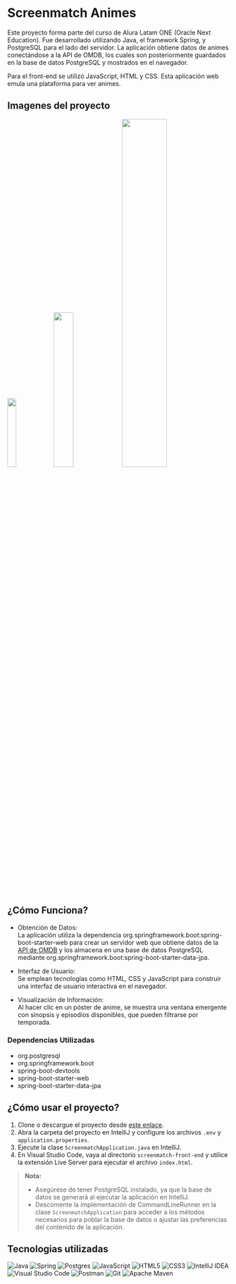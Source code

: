 # Screenmatch Animes
Este proyecto forma parte del curso de Alura Latam ONE (Oracle Next Education). Fue desarrollado utilizando Java, el framework Spring, y PostgreSQL para el lado del servidor. La aplicación obtiene datos de animes conectándose a la API de OMDB, los cuales son posteriormente guardados en la base de datos PostgreSQL y mostrados en el navegador.

Para el front-end se utilizó JavaScript, HTML y CSS. Esta aplicación web emula una plataforma para ver animes.

## Imagenes del proyecto
<img width="20%" src="https://github.com/IsaacCuautle/Screenmatch-animes/assets/65583500/99116ce8-4a5c-4b9e-9bc9-9485626bad58"/>
<img width="30%" src="https://github.com/IsaacCuautle/Screenmatch-animes/assets/65583500/80c64ef4-7396-4d95-b2a5-0bb7bb3859df"/>
<img width="45%" src="https://github.com/IsaacCuautle/Screenmatch-animes/assets/65583500/098bceff-7e80-46bb-857f-e3b09b8647a7"/>

## ¿Cómo Funciona?
- Obtención de Datos: <br>
La aplicación utiliza la dependencia org.springframework.boot:spring-boot-starter-web para crear un servidor web que obtiene datos de la [API de OMDB](https://www.omdbapi.com/) y los almacena en una base de datos PostgreSQL mediante org.springframework.boot:spring-boot-starter-data-jpa.

- Interfaz de Usuario: <br>
Se emplean tecnologías como HTML, CSS y JavaScript para construir una interfaz de usuario interactiva en el navegador.

- Visualización de Información: <br>
Al hacer clic en un póster de anime, se muestra una ventana emergente con sinopsis y episodios disponibles, que pueden filtrarse por temporada.

### Dependencias Utilizadas
- org.postgresql
- org.springframework.boot
- spring-boot-devtools
- spring-boot-starter-web
- spring-boot-starter-data-jpa

## ¿Cómo usar el proyecto?

1. Clone o descargue el proyecto desde [este enlace](https://github.com/IsaacCuautle/Screenmatch-animes/releases/download/v1.0.0/Screenmatch-animes-main.zip).
2. Abra la carpeta del proyecto en IntelliJ y configure los archivos `.env` y `application.properties`.
3. Ejecute la clase `ScreenmatchApplication.java` en IntelliJ.
4. En Visual Studio Code, vaya al directorio `screenmatch-front-end` y utilice la extensión Live Server para ejecutar el archivo `index.html`.

> **Nota:**
>  - Asegúrese de tener PostgreSQL instalado, ya que la base de datos se generará al ejecutar la aplicación en IntelliJ.
>  - Descomente la implementación de CommandLineRunner en la clase `ScreenmatchApplication` para acceder a los métodos necesarios para poblar la base de datos o ajustar las preferencias del contenido de la aplicación.

## Tecnologias utilizadas
![Java](https://img.shields.io/badge/java-%23ED8B00.svg?style=for-the-badge&logo=openjdk&logoColor=white)
![Spring](https://img.shields.io/badge/spring-%236DB33F.svg?style=for-the-badge&logo=spring&logoColor=white)
![Postgres](https://img.shields.io/badge/postgres-%23316192.svg?style=for-the-badge&logo=postgresql&logoColor=white)
![JavaScript](https://img.shields.io/badge/javascript-%23323330.svg?style=for-the-badge&logo=javascript&logoColor=%23F7DF1E)
![HTML5](https://img.shields.io/badge/html5-%23E34F26.svg?style=for-the-badge&logo=html5&logoColor=white)
![CSS3](https://img.shields.io/badge/css3-%231572B6.svg?style=for-the-badge&logo=css3&logoColor=white)
![IntelliJ IDEA](https://img.shields.io/badge/IntelliJIDEA-000000.svg?style=for-the-badge&logo=intellij-idea&logoColor=white)
![Visual Studio Code](https://img.shields.io/badge/Visual%20Studio%20Code-0078d7.svg?style=for-the-badge&logo=visual-studio-code&logoColor=white)
![Postman](https://img.shields.io/badge/Postman-FF6C37?style=for-the-badge&logo=postman&logoColor=white) 
![Git](https://img.shields.io/badge/git-%23F05033.svg?style=for-the-badge&logo=git&logoColor=white)
![Apache Maven](https://img.shields.io/badge/Apache%20Maven-C71A36?style=for-the-badge&logo=Apache%20Maven&logoColor=white)
